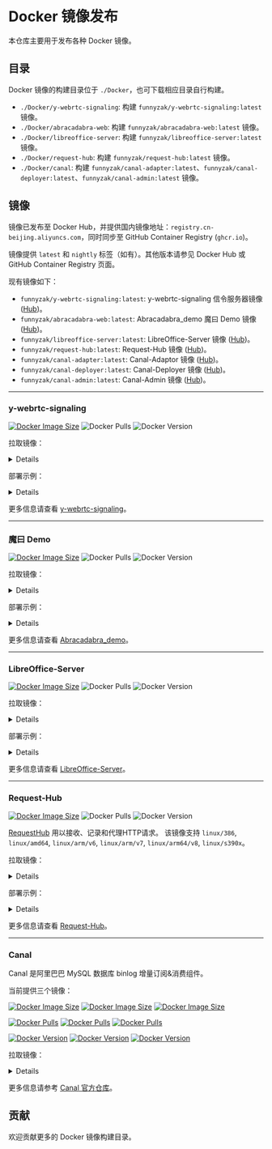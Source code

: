 # Docker 镜像发布

本仓库主要用于发布各种 Docker 镜像。

## 目录

Docker 镜像的构建目录位于 `./Docker`，也可下载相应目录自行构建。

- `./Docker/y-webrtc-signaling`: 构建 `funnyzak/y-webrtc-signaling:latest` 镜像。
- `./Docker/abracadabra-web`: 构建 `funnyzak/abracadabra-web:latest` 镜像。
- `./Docker/libreoffice-server`: 构建 `funnyzak/libreoffice-server:latest` 镜像。
- `./Docker/request-hub`: 构建 `funnyzak/request-hub:latest` 镜像。
- `./Docker/canal`: 构建 `funnyzak/canal-adapter:latest`、`funnyzak/canal-deployer:latest`、`funnyzak/canal-admin:latest` 镜像。

## 镜像

镜像已发布至 Docker Hub，并提供国内镜像地址：`registry.cn-beijing.aliyuncs.com`，同时同步至 GitHub Container Registry (`ghcr.io`)。

镜像提供 `latest` 和 `nightly` 标签（如有）。其他版本请参见 Docker Hub 或 GitHub Container Registry 页面。

现有镜像如下：

- `funnyzak/y-webrtc-signaling:latest`: y-webrtc-signaling 信令服务器镜像 ([Hub](https://hub.docker.com/r/funnyzak/y-webrtc-signaling))。
- `funnyzak/abracadabra-web:latest`: Abracadabra_demo 魔曰 Demo 镜像 ([Hub](https://hub.docker.com/r/funnyzak/abracadabra-web))。
- `funnyzak/libreoffice-server:latest`: LibreOffice-Server 镜像 ([Hub](https://hub.docker.com/r/funnyzak/libreoffice-server))。
- `funnyzak/request-hub:latest`: Request-Hub 镜像 ([Hub](https://hub.docker.com/r/funnyzak/request-hub))。
- `funnyzak/canal-adapter:latest`: Canal-Adaptor 镜像 ([Hub](https://hub.docker.com/r/funnyzak/canal-adapter))。
- `funnyzak/canal-deployer:latest`: Canal-Deployer 镜像 ([Hub](https://hub.docker.com/r/funnyzak/canal-deployer))。
- `funnyzak/canal-admin:latest`: Canal-Admin 镜像 ([Hub](https://hub.docker.com/r/funnyzak/canal-admin))。

---

### y-webrtc-signaling

[![Docker Image Size](https://img.shields.io/docker/image-size/funnyzak/y-webrtc-signaling/latest)](https://hub.docker.com/r/funnyzak/y-webrtc-signaling/tags)
![Docker Pulls](https://img.shields.io/docker/pulls/funnyzak/y-webrtc-signaling)
![Docker Version](https://img.shields.io/docker/v/funnyzak/y-webrtc-signaling/latest)

拉取镜像：
<details>
  
```bash
docker pull funnyzak/y-webrtc-signaling:latest
# GitHub 
docker pull ghcr.io/funnyzak/y-webrtc-signaling:latest
# Aliyun
docker pull registry.cn-beijing.aliyuncs.com/funnyzak/y-webrtc-signaling:latest
```
</details>

部署示例：
<details>
  
Docker 部署示例：
```bash
docker run -d --name y-webrtc-signaling -p 4444:4444 funnyzak/y-webrtc-signaling:latest
```

Docker Compose 部署示例：
```yaml
version: '3.1'
services:
  y-webrtc-signaling:
    container_name: y-webrtc-signaling
    image: funnyzak/y-webrtc-signaling:latest
    restart: always
    network_mode: bridge
    ports:
      - "4444:4444"
```
</details>


更多信息请查看 [y-webrtc-signaling](./Docker/y-webrtc-signaling/README.md)。

---

### 魔曰 Demo

[![Docker Image Size](https://img.shields.io/docker/image-size/funnyzak/abracadabra-web/latest)](https://hub.docker.com/r/funnyzak/abracadabra-web/tags)
![Docker Pulls](https://img.shields.io/docker/pulls/funnyzak/abracadabra-web)
![Docker Version](https://img.shields.io/docker/v/funnyzak/abracadabra-web/latest)

拉取镜像：
<details>

```bash
docker pull funnyzak/abracadabra-web:latest
# GitHub
docker pull ghcr.io/funnyzak/abracadabra-web:latest
# Aliyun
docker pull registry.cn-beijing.aliyuncs.com/funnyzak/abracadabra-web:latest
```

</details>

部署示例：
<details>

Docker 部署示例：
```bash
docker run -d --name abracadabra-web -p 8080:80 funnyzak/abracadabra-web:latest
```

Docker Compose 部署示例：
```yaml
version: '3.1'

services:
  abracadabra-web:
    container_name: abracadabra-web
    image: funnyzak/abracadabra-web:latest
    restart: always
    network_mode: bridge
    ports:
      - "8080:80"
```

启动后，如下图：

![Abracadabra_demo](Docker/abracadabra-web/abracadabra-demo.png)

</details>

更多信息请查看 [Abracadabra_demo](Docker/abracadabra-web/README.md)。

---

### LibreOffice-Server

[![Docker Image Size](https://img.shields.io/docker/image-size/funnyzak/libreoffice-server/latest)](https://hub.docker.com/r/funnyzak/libreoffice-server/tags)
![Docker Pulls](https://img.shields.io/docker/pulls/funnyzak/libreoffice-server)
![Docker Version](https://img.shields.io/docker/v/funnyzak/libreoffice-server/latest)

拉取镜像：
<details>

```bash
docker pull funnyzak/libreoffice-server:latest
# GitHub
docker pull ghcr.io/funnyzak/libreoffice-server:latest
# Aliyun
docker pull registry.cn-beijing.aliyuncs.com/funnyzak/libreoffice-server:latest
```

</details>

部署示例：

<details>

Docker 部署示例：
```bash
docker run -d --name libreoffice -p 3000:3000 -p 3001:8038 funnyzak/libreoffice-server:latest
```

Docker Compose 部署示例：
```yaml

version: "3.1"
services:
  libreoffice:
    image: funnyzak/libreoffice-server
    container_name: libreoffice
    environment:
      - PUID=1000
      - PGID=1000
      - TZ=Asia/Shanghai
    # volumes:
    #   - ./media/fonts:/usr/share/fonts/custom # 自定义字体
    ports:
      - 3000:3000 # libreoffice web editor
      - 3001:8038 # web api
    restart: unless-stopped
```

</details>

更多信息请查看 [LibreOffice-Server](Docker/libreoffice-server/README.md)。

---

### Request-Hub

[![Docker Image Size](https://img.shields.io/docker/image-size/funnyzak/request-hub/latest)](https://hub.docker.com/r/funnyzak/request-hub/tags)
![Docker Pulls](https://img.shields.io/docker/pulls/funnyzak/request-hub)
![Docker Version](https://img.shields.io/docker/v/funnyzak/request-hub/latest)

 [RequestHub](https://github.com/kyledayton/requesthub) 用以接收、记录和代理HTTP请求。 该镜像支持 `linux/386`, `linux/amd64`, `linux/arm/v6`, `linux/arm/v7`, `linux/arm64/v8`, `linux/s390x`。

拉取镜像：
<details>

```bash
docker pull funnyzak/request-hub:latest
# GitHub
docker pull ghcr.io/funnyzak/request-hub:latest
# Aliyun
docker pull registry.cn-beijing.aliyuncs.com/funnyzak/request-hub:latest
```

</details>

部署示例：

<details>

Docker 部署示例：
```bash
docker run -d --name request-hub -p 8080:8080 funnyzak/request-hub:latest
```

Docker Compose 部署示例：
```yaml
version: '3.1'
services:
  requesthub:
    image: funnyzak/request-hub
    container_name: requesthub
    restart: always
    environment:
        - TZ=Asia/Shanghai
        - LANG=C.UTF-8
        - CONFIG_YML=/config.yml
        - NO_WEB=false
        - PORT=54321
        - MAX_REQUESTS=1024
        - USER_NAME=hello
        - PASSWORD=world
    volumes:
      - ./config.yml:/config.yml
    ports:
      - 80:54321
```

部署后，如下图：

![Request-Hub](Docker/request-hub/request-hub-demo.jpg)

</details>

更多信息请查看 [Request-Hub](Docker/request-hub/README.md)。

---

### Canal

Canal 是阿里巴巴 MySQL 数据库 binlog 增量订阅&消费组件。

当前提供三个镜像：

[![Docker Image Size](https://img.shields.io/docker/image-size/funnyzak/canal-adapter/latest?label=Canal-Adapter)](https://hub.docker.com/r/funnyzak/canal-adapter/tags)
[![Docker Image Size](https://img.shields.io/docker/image-size/funnyzak/canal-deployer/latest?label=Canal-Deployer)](https://hub.docker.com/r/funnyzak/canal-deployer/tags)
[![Docker Image Size](https://img.shields.io/docker/image-size/funnyzak/canal-admin/latest?label=Canal-Admin)](https://hub.docker.com/r/funnyzak/canal-admin/tags)

[![Docker Pulls](https://img.shields.io/docker/pulls/funnyzak/canal-adapter?label=Canal-Adapter)](https://hub.docker.com/r/funnyzak/canal-adapter)
[![Docker Pulls](https://img.shields.io/docker/pulls/funnyzak/canal-deployer?label=Canal-Deployer)](https://hub.docker.com/r/funnyzak/canal-deployer)
[![Docker Pulls](https://img.shields.io/docker/pulls/funnyzak/canal-admin?label=Canal-Admin)](https://hub.docker.com/r/funnyzak/canal-admin)

[![Docker Version](https://img.shields.io/docker/v/funnyzak/canal-adapter/latest?label=Canal-Adapter)](https://hub.docker.com/r/funnyzak/canal-adapter/tags)
[![Docker Version](https://img.shields.io/docker/v/funnyzak/canal-deployer/latest?label=Canal-Deployer)](https://hub.docker.com/r/funnyzak/canal-deployer/tags)
[![Docker Version](https://img.shields.io/docker/v/funnyzak/canal-admin/latest?label=Canal-Admin)](https://hub.docker.com/r/funnyzak/canal-admin/tags)

拉取镜像：

<details>

```bash
docker pull funnyzak/canal-adapter:latest
docker pull funnyzak/canal-deployer:latest
docker pull funnyzak/canal-admin:latest
# GitHub
docker pull ghcr.io/funnyzak/canal-adapter:latest
docker pull ghcr.io/funnyzak/canal-deployer:latest
docker pull ghcr.io/funnyzak/canal-admin:latest
# Aliyun
docker pull registry.cn-beijing.aliyuncs.com/funnyzak/canal-adapter:latest
docker pull registry.cn-beijing.aliyuncs.com/funnyzak/canal-deployer:latest
docker pull registry.cn-beijing.aliyuncs.com/funnyzak/canal-admin:latest
```

</details>

更多信息请参考 [Canal 官方仓库](https://github.com/alibaba/canal/releases)。

## 贡献

欢迎贡献更多的 Docker 镜像构建目录。
